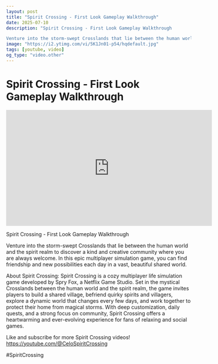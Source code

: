 ```yaml
---
layout: post
title: "Spirit Crossing - First Look Gameplay Walkthrough"
date: 2025-07-10
description: "Spirit Crossing - First Look Gameplay Walkthrough 

Venture into the storm-swept Crosslands that lie between the human world and the spirit realm to dis..."
image: "https://i2.ytimg.com/vi/5K1Jn01-p54/hqdefault.jpg"
tags: [youtube, video]
og_type: "video.other"
---
```


<script type="application/ld+json">
{
  "@context": "http://schema.org",
  "@type": "VideoObject",
  "name": "Spirit Crossing - First Look Gameplay Walkthrough",
  "description": "Spirit Crossing - First Look Gameplay Walkthrough \n\nVenture into the storm-swept Crosslands that lie between the human world and the spirit realm to discover a kind and creative community where you are always welcome. In this epic multiplayer simulation game, you can find friendship and new possibilities each day in a vast, beautiful shared world.\n\nAbout Spirit Crossing: Spirit Crossing is a cozy multiplayer life simulation game developed by Spry Fox, a Netflix Game Studio. Set in the mystical Crosslands between the human world and the spirit realm, the game invites players to build a shared village, befriend quirky spirits and villagers, explore a dynamic world that changes every few days, and work together to protect their home from magical storms. With deep customization, daily quests, and a strong focus on community, Spirit Crossing offers a heartwarming and ever-evolving experience for fans of relaxing and social games.\n\nLike and subscribe for more Spirit Crossing videos! https://youtube.com/@CeloSpiritCrossing\n\n#SpiritCrossing",
  "thumbnailUrl": "https://i2.ytimg.com/vi/5K1Jn01-p54/hqdefault.jpg",
  "uploadDate": "2025-07-10T01:49:20",
  "embedUrl": "https://www.youtube.com/embed/5K1Jn01-p54",
  "publisher": {
    "@type": "Person",
    "name": "Celo Zaga"
  },
  "mainEntityOfPage": {
    "@type": "WebPage",
    "@id": "https://celozaga.github.io/2025/07/10/spirit-crossing---first-look-gameplay-walkthrough-5K1Jn01-p54.html"
  },
  "duration": "PT0M0S"
}
</script>

<script type="application/ld+json">
{
  "@context": "http://schema.org",
  "@type": "BlogPosting",
  "headline": "Spirit Crossing - First Look Gameplay Walkthrough",
  "image": "https://i2.ytimg.com/vi/5K1Jn01-p54/hqdefault.jpg",
  "publisher": {
    "@type": "Person",
    "name": "Celo Zaga"
  },
  "url": "https://celozaga.github.io/2025/07/10/spirit-crossing---first-look-gameplay-walkthrough-5K1Jn01-p54.html",
  "datePublished": "2025-07-10T01:49:20",
  "dateCreated": "2025-07-10T01:49:20",
  "dateModified": "2025-07-10T01:49:20",
  "description": "Spirit Crossing - First Look Gameplay Walkthrough \n\nVenture into the storm-swept Crosslands that lie between the human world and the spirit realm to dis...",
  "author": {
    "@type": "Person",
    "name": "Celo Zaga"
  },
  "mainEntityOfPage": {
    "@type": "WebPage",
    "@id": "https://celozaga.github.io/2025/07/10/spirit-crossing---first-look-gameplay-walkthrough-5K1Jn01-p54.html"
  }
}
</script>

<h1 class="youtube-post-title">Spirit Crossing - First Look Gameplay Walkthrough</h1>

<iframe width="560" height="315" src="https://www.youtube.com/embed/5K1Jn01-p54" class="youtube-post-embed" frameborder="0" allowfullscreen></iframe>

<p class="youtube-post-description">Spirit Crossing - First Look Gameplay Walkthrough 

Venture into the storm-swept Crosslands that lie between the human world and the spirit realm to discover a kind and creative community where you are always welcome. In this epic multiplayer simulation game, you can find friendship and new possibilities each day in a vast, beautiful shared world.

About Spirit Crossing: Spirit Crossing is a cozy multiplayer life simulation game developed by Spry Fox, a Netflix Game Studio. Set in the mystical Crosslands between the human world and the spirit realm, the game invites players to build a shared village, befriend quirky spirits and villagers, explore a dynamic world that changes every few days, and work together to protect their home from magical storms. With deep customization, daily quests, and a strong focus on community, Spirit Crossing offers a heartwarming and ever-evolving experience for fans of relaxing and social games.

Like and subscribe for more Spirit Crossing videos! https://youtube.com/@CeloSpiritCrossing

#SpiritCrossing</p>
